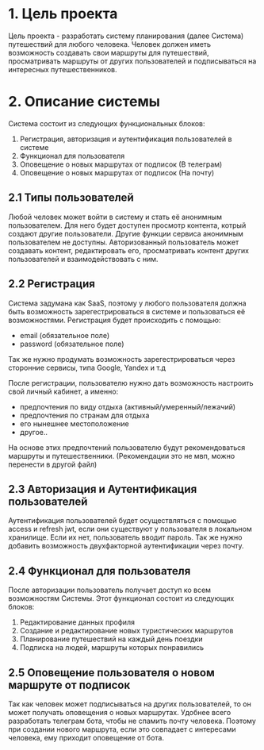 # 1. Цель проекта

Цель проекта - разработать систему планирования (далее Система) путешествий для любого человека. Человек должен иметь возможность создавать свои маршруты для путешествий, просматривать маршруты от других пользователей и подписываться на интересных путешественников.

# 2. Описание системы

Система состоит из следующих функциональных блоков:

1. Регистрация, авторизация и аутентификация пользователей в системе
2. Функционал для пользователя
3. Оповещение о новых маршрутах от подписок (В телеграм)
4. Оповещение о новых маршрутах от подписок (На почту)


## 2.1 Типы пользователей

Любой человек может войти в систему и стать её анонимным пользователем. Для него будет доступен просмотр контента, котрый создают другие пользователи. Другие функции сервиса анонимным пользователем не доступны. Авторизованный пользователь может создавать контент,
редактировать его, просматривать контент других пользователей и взаимодействовать с ним.

## 2.2 Регистрация

Система задумана как SaaS, поэтому у любого пользователя должна быть возможность зарегестрироваться в системе и пользоваться её возможностями. Регистрация будет происходить с помощью:
- email (обязательное поле)
- password (обязательное поле)

Так же нужно продумать возможность зарегестрироваться через сторонние сервисы, типа Google, Yandex и т.д

После регистрации, пользователю нужно дать возможность настроить свой личный кабинет, а именно:
- предпочтения по виду отдыха (активный/умеренный/лежачий)
- предпочтения по странам для отдыха
- его нынешнее местоположение
- другое..

На основе этих предпочтений пользователю будут рекомендоваться маршруты и путешественники. (Рекомендации это не мвп, можно перенести в другой файл)

## 2.3 Авторизация и Аутентификация пользователей

Аутентификация пользователей будет осуществляться с помощью access и refresh jwt, если они существуют у пользователя в локальном хранилище. Если их нет, 
пользователь вводит пароль. Так же нужно добавить возможность двухфакторной аутентификации через почту.

## 2.4 Функционал для пользователя

После авторизации пользователь получает доступ ко всем возможностям Системы. Этот функционал состоит из следующих блоков:

1. Редактирование данных профиля
2. Создание и редактирование новых туристических маршрутов
3. Планирование путешествий на каждый день поездки
4. Подписка на людей, маршруты которых понравились

## 2.5 Оповещение пользователя о новом маршруте от подписок

Так как человек может подписываться на других пользователей, то он может получать оповещения о новых маршрутах. Удобнее всего разработать телеграм бота, чтобы не спамить почту человека. Поэтому при создании нового маршрута, если это совпадает с интересами человека, ему приходит оповещение от бота.


